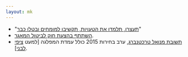 ```yaml
---
layout: mk
---
```

* <i class="fa fa-twitter"></i> "[תעצרו, תלמדו את הטעויות, תקשיבו למומחים ובטלו כבר](https://twitter.com/DigiRightsIL/status/615608604284981248)"
* <i class="fa fa-globe"></i> [השתתף בהצעת חוק לביטול המאגר](http://www.mako.co.il/nexter-archive/Article-5a73491c10e6631006.htm).
* <i class="fa fa-mobile"></i> [תשובת מנואל טרכטנברג](http://elections2015.no2bio.org/docs/trajtenberg.png), ערב בחירות 2015 כולל עמדת המפלגה [למעט [ציפי לבני](http://elections2015.no2bio.org/docs/Livni.m4a)].
